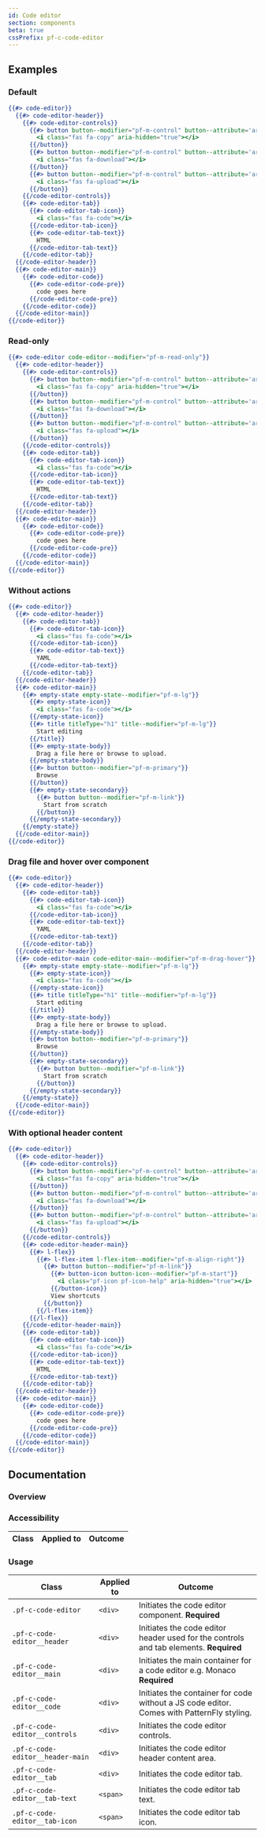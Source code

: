 ```yaml
---
id: Code editor
section: components
beta: true
cssPrefix: pf-c-code-editor
---
```


## Examples
### Default
```hbs
{{#> code-editor}}
  {{#> code-editor-header}}
    {{#> code-editor-controls}}
      {{#> button button--modifier="pf-m-control" button--attribute='aria-label="Copy to clipboard"'}}
        <i class="fas fa-copy" aria-hidden="true"></i>
      {{/button}}
      {{#> button button--modifier="pf-m-control" button--attribute='aria-label="Download code"'}}
        <i class="fas fa-download"></i>
      {{/button}}
      {{#> button button--modifier="pf-m-control" button--attribute='aria-label="Upload code"'}}
        <i class="fas fa-upload"></i>
      {{/button}}
    {{/code-editor-controls}}
    {{#> code-editor-tab}}
      {{#> code-editor-tab-icon}}
        <i class="fas fa-code"></i>
      {{/code-editor-tab-icon}}
      {{#> code-editor-tab-text}}
        HTML
      {{/code-editor-tab-text}}
    {{/code-editor-tab}}
  {{/code-editor-header}}
  {{#> code-editor-main}}
    {{#> code-editor-code}}
      {{#> code-editor-code-pre}}
        code goes here
      {{/code-editor-code-pre}}
    {{/code-editor-code}}
  {{/code-editor-main}}
{{/code-editor}}
```

### Read-only
```hbs
{{#> code-editor code-editor--modifier="pf-m-read-only"}}
  {{#> code-editor-header}}
    {{#> code-editor-controls}}
      {{#> button button--modifier="pf-m-control" button--attribute='aria-label="Copy to clipboard"'}}
        <i class="fas fa-copy" aria-hidden="true"></i>
      {{/button}}
      {{#> button button--modifier="pf-m-control" button--attribute='aria-label="Download code"'}}
        <i class="fas fa-download"></i>
      {{/button}}
      {{#> button button--modifier="pf-m-control" button--attribute='aria-label="Upload code" disabled'}}
        <i class="fas fa-upload"></i>
      {{/button}}
    {{/code-editor-controls}}
    {{#> code-editor-tab}}
      {{#> code-editor-tab-icon}}
        <i class="fas fa-code"></i>
      {{/code-editor-tab-icon}}
      {{#> code-editor-tab-text}}
        HTML
      {{/code-editor-tab-text}}
    {{/code-editor-tab}}
  {{/code-editor-header}}
  {{#> code-editor-main}}
    {{#> code-editor-code}}
      {{#> code-editor-code-pre}}
        code goes here
      {{/code-editor-code-pre}}
    {{/code-editor-code}}
  {{/code-editor-main}}
{{/code-editor}}
```

### Without actions
```hbs
{{#> code-editor}}
  {{#> code-editor-header}}
    {{#> code-editor-tab}}
      {{#> code-editor-tab-icon}}
        <i class="fas fa-code"></i>
      {{/code-editor-tab-icon}}
      {{#> code-editor-tab-text}}
        YAML
      {{/code-editor-tab-text}}
    {{/code-editor-tab}}
  {{/code-editor-header}}
  {{#> code-editor-main}}
    {{#> empty-state empty-state--modifier="pf-m-lg"}}
      {{#> empty-state-icon}}
        <i class="fas fa-code"></i>
      {{/empty-state-icon}}
      {{#> title titleType="h1" title--modifier="pf-m-lg"}}
        Start editing
      {{/title}}
      {{#> empty-state-body}}
        Drag a file here or browse to upload.
      {{/empty-state-body}}
      {{#> button button--modifier="pf-m-primary"}}
        Browse
      {{/button}}
      {{#> empty-state-secondary}}
        {{#> button button--modifier="pf-m-link"}}
          Start from scratch
        {{/button}}
      {{/empty-state-secondary}}
    {{/empty-state}}
  {{/code-editor-main}}
{{/code-editor}}
```


### Drag file and hover over component
```hbs
{{#> code-editor}}
  {{#> code-editor-header}}
    {{#> code-editor-tab}}
      {{#> code-editor-tab-icon}}
        <i class="fas fa-code"></i>
      {{/code-editor-tab-icon}}
      {{#> code-editor-tab-text}}
        YAML
      {{/code-editor-tab-text}}
    {{/code-editor-tab}}
  {{/code-editor-header}}
  {{#> code-editor-main code-editor-main--modifier="pf-m-drag-hover"}}
    {{#> empty-state empty-state--modifier="pf-m-lg"}}
      {{#> empty-state-icon}}
        <i class="fas fa-code"></i>
      {{/empty-state-icon}}
      {{#> title titleType="h1" title--modifier="pf-m-lg"}}
        Start editing
      {{/title}}
      {{#> empty-state-body}}
        Drag a file here or browse to upload.
      {{/empty-state-body}}
      {{#> button button--modifier="pf-m-primary"}}
        Browse
      {{/button}}
      {{#> empty-state-secondary}}
        {{#> button button--modifier="pf-m-link"}}
          Start from scratch
        {{/button}}
      {{/empty-state-secondary}}
    {{/empty-state}}
  {{/code-editor-main}}
{{/code-editor}}
```

### With optional header content
```hbs
{{#> code-editor}}
  {{#> code-editor-header}}
    {{#> code-editor-controls}}
      {{#> button button--modifier="pf-m-control" button--attribute='aria-label="Copy to clipboard"'}}
        <i class="fas fa-copy" aria-hidden="true"></i>
      {{/button}}
      {{#> button button--modifier="pf-m-control" button--attribute='aria-label="Download code"'}}
        <i class="fas fa-download"></i>
      {{/button}}
      {{#> button button--modifier="pf-m-control" button--attribute='aria-label="Upload code"'}}
        <i class="fas fa-upload"></i>
      {{/button}}
    {{/code-editor-controls}}
    {{#> code-editor-header-main}}
      {{#> l-flex}}
        {{#> l-flex-item l-flex-item--modifier="pf-m-align-right"}}
          {{#> button button--modifier="pf-m-link"}}
            {{#> button-icon button-icon--modifier="pf-m-start"}}
              <i class="pf-icon pf-icon-help" aria-hidden="true"></i>
            {{/button-icon}}
            View shortcuts
          {{/button}}
        {{/l-flex-item}}
      {{/l-flex}}
    {{/code-editor-header-main}}
    {{#> code-editor-tab}}
      {{#> code-editor-tab-icon}}
        <i class="fas fa-code"></i>
      {{/code-editor-tab-icon}}
      {{#> code-editor-tab-text}}
        HTML
      {{/code-editor-tab-text}}
    {{/code-editor-tab}}
  {{/code-editor-header}}
  {{#> code-editor-main}}
    {{#> code-editor-code}}
      {{#> code-editor-code-pre}}
        code goes here
      {{/code-editor-code-pre}}
    {{/code-editor-code}}
  {{/code-editor-main}}
{{/code-editor}}
```

## Documentation
### Overview

### Accessibility
| Class | Applied to | Outcome |
| -- | -- | -- |

### Usage
| Class | Applied to | Outcome |
| -- | -- | -- |
| `.pf-c-code-editor` | `<div>` | Initiates the code editor component. **Required** |
| `.pf-c-code-editor__header` | `<div>` | Initiates the code editor header used for the controls and tab elements. **Required** |
| `.pf-c-code-editor__main` | `<div>` | Initiates the main container for a code editor e.g. Monaco **Required** |
| `.pf-c-code-editor__code` | `<div>` | Initiates the container for code without a JS code editor. Comes with PatternFly styling. |
| `.pf-c-code-editor__controls` | `<div>` | Initiates the code editor controls. |
| `.pf-c-code-editor__header-main` | `<div>` | Initiates the code editor header content area. |
| `.pf-c-code-editor__tab` | `<div>` | Initiates the code editor tab. |
| `.pf-c-code-editor__tab-text` | `<span>` | Initiates the code editor tab text. |
| `.pf-c-code-editor__tab-icon` | `<span>` | Initiates the code editor tab icon. |
